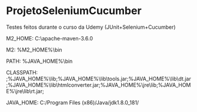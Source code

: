 # ProjetoSeleniumCucumber
Testes feitos durante o curso da Udemy (JUnit+Selenium+Cucumber)

M2_HOME: C:\apache-maven-3.6.0

M2: %M2_HOME%\bin

PATH: %JAVA_HOME%\bin

CLASSPATH: ;%JAVA_HOME%\lib;%JAVA_HOME%\lib\tools.jar;%JAVA_HOME%\lib\dt.jar;%JAVA_HOME%\lib\htmlconverter.jar;%JAVA_HOME%\jre\lib;%JAVA_HOME%\jre\lib\rt.jar;

JAVA_HOME: C:/Program Files (x86)/Java/jdk1.8.0_181/
